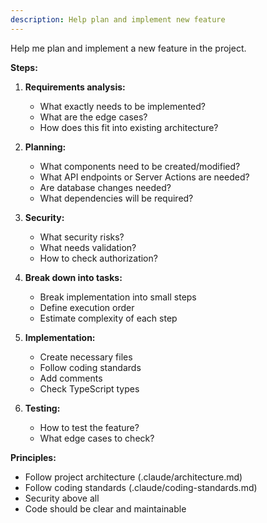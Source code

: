 ```yaml
---
description: Help plan and implement new feature
---
```


Help me plan and implement a new feature in the project.

**Steps:**

1. **Requirements analysis:**
   - What exactly needs to be implemented?
   - What are the edge cases?
   - How does this fit into existing architecture?

2. **Planning:**
   - What components need to be created/modified?
   - What API endpoints or Server Actions are needed?
   - Are database changes needed?
   - What dependencies will be required?

3. **Security:**
   - What security risks?
   - What needs validation?
   - How to check authorization?

4. **Break down into tasks:**
   - Break implementation into small steps
   - Define execution order
   - Estimate complexity of each step

5. **Implementation:**
   - Create necessary files
   - Follow coding standards
   - Add comments
   - Check TypeScript types

6. **Testing:**
   - How to test the feature?
   - What edge cases to check?

**Principles:**
- Follow project architecture (.claude/architecture.md)
- Follow coding standards (.claude/coding-standards.md)
- Security above all
- Code should be clear and maintainable
